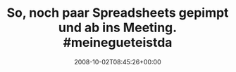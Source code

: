 ---
retweeted: false
source: <a href="http://twitter.com" rel="nofollow">Twitter Web Client</a>
entities:
  hashtags:
  - text: meinegueteistdasbusiness
    indices:
    - '55'
    - '80'
  symbols: []
  user_mentions: []
  urls: []
display_text_range:
- '0'
- '80'
favorite_count: '0'
id_str: '943031838'
truncated: false
retweet_count: '0'
id: '943031838'
created_at: Thu Oct 02 08:45:26 +0000 2008
favorited: false
full_text: 'So, noch paar Spreadsheets gepimpt und ab ins Meeting. #meinegueteistdasbusiness'
lang: de
tags:
- meinegueteistdasbusiness
- pesos/twitter
date: '2008-10-02T08:45:26+00:00'
src: https://twitter.com/bascht/status/943031838
original_url: https://twitter.com/bascht/status/943031838
type: twitter_tweet
text: 'So, noch paar Spreadsheets gepimpt und ab ins Meeting. #meinegueteistdasbusiness'
title: 'So, noch paar Spreadsheets gepimpt und ab ins Meeting. #meinegueteistda'

---